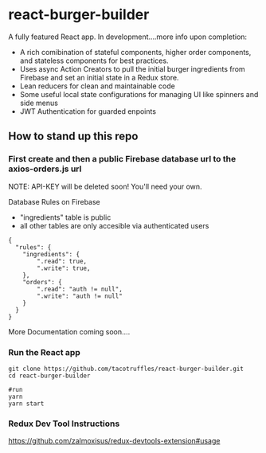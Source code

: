 # react-burger-builder

A fully featured React app. In development....more info upon completion:
- A rich comibination of stateful components, higher order components, and stateless components for best practices.
- Uses async Action Creators to pull the initial burger ingredients from Firebase and set an initial state in a Redux store.
- Lean reducers for clean and maintainable code 
- Some useful local state configurations for managing UI like spinners and side menus
- JWT Authentication for guarded enpoints


## How to stand up this repo

### First create and then a public Firebase database url to the axios-orders.js url
NOTE: API-KEY will be deleted soon! You'll need your own.

Database Rules on Firebase 
- "ingredients" table is public
- all other tables are only accesible via authenticated users

```
{
  "rules": {
    "ingredients": {
        ".read": true,
        ".write": true,	
    },
    "orders": {
        ".read": "auth != null",
        ".write": "auth != null"
    }
  }
}
```

More Documentation coming soon....

###  Run the React app 

```shell
git clone https://github.com/tacotruffles/react-burger-builder.git
cd react-burger-builder

#run
yarn
yarn start
```

### Redux Dev Tool Instructions

https://github.com/zalmoxisus/redux-devtools-extension#usage

